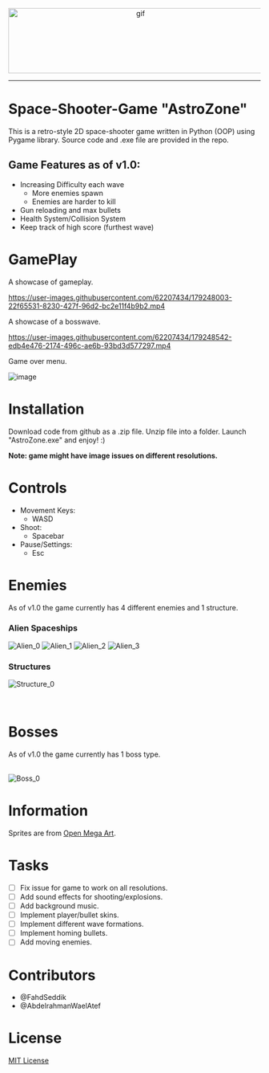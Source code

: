 <p align="center">

  <img src="https://user-images.githubusercontent.com/62207434/179252276-aff8c04c-59e3-442c-8921-f01d69ebb370.png" alt="gif" width="512" height="130"/>

</p>

<hr>

# Space-Shooter-Game "AstroZone"

This is a retro-style 2D space-shooter game written in Python (OOP) using Pygame library. Source code and .exe file are provided in the repo.
<br>
## Game Features as of v1.0:
  * Increasing Difficulty each wave
    - More enemies spawn
    - Enemies are harder to kill
  * Gun reloading and max bullets
  * Health System/Collision System
  * Keep track of high score (furthest wave)
  
# GamePlay

A showcase of gameplay.

https://user-images.githubusercontent.com/62207434/179248003-22f65531-8230-427f-96d2-bc2e11f4b9b2.mp4  

A showcase of a bosswave.
<br>

https://user-images.githubusercontent.com/62207434/179248542-edb4e476-2174-496c-ae6b-93bd3d577297.mp4


Game over menu.
<br>

![image](https://user-images.githubusercontent.com/62207434/179250185-7c7cac6c-6d0f-4275-bf68-6e0ca9dbdffc.png)

# Installation

Download code from github as a .zip file. Unzip file into a folder. Launch "AstroZone.exe" and enjoy! :)   <br>

**Note: game might have image issues on different resolutions.**
<br>
# Controls

* Movement Keys:
  - WASD
* Shoot:
  - Spacebar
* Pause/Settings:
  - Esc

# Enemies 
As of v1.0 the game currently has 4 different enemies and 1 structure.  
### Alien Spaceships  
![Alien_0](https://user-images.githubusercontent.com/62207434/179246013-89c80955-10f6-4ee6-975a-2bd333f1ceb7.png)
![Alien_1](https://user-images.githubusercontent.com/62207434/179246018-bd6a43cf-50fa-4c0c-a909-350a47f17bb8.png)
![Alien_2](https://user-images.githubusercontent.com/62207434/179246024-e48595f2-82ae-43c0-8db3-ff6c85c5441d.png)
![Alien_3](https://user-images.githubusercontent.com/62207434/179246030-a7e168ff-1a1d-40d3-a4fd-051578e21f49.png)
<br>
### Structures  
![Structure_0](https://user-images.githubusercontent.com/62207434/179248110-0a88c836-e07a-498e-a0ce-f7dcf31cfa09.png)

<br>

# Bosses  
As of v1.0 the game currently has 1 boss type.  <br>
<br>

![Boss_0](https://user-images.githubusercontent.com/62207434/179248502-8151ad56-b5cb-4678-9af5-5cc9ea01d9ba.png)

# Information
Sprites are from [Open Mega Art](https://opengameart.org).

# Tasks 
- [ ] Fix issue for game to work on all resolutions.
- [ ] Add sound effects for shooting/explosions.
- [ ] Add background music.
- [ ] Implement player/bullet skins.
- [ ] Implement different wave formations.
- [ ] Implement homing bullets.
- [ ] Add moving enemies. 

# Contributors 
- @FahdSeddik  
- @AbdelrahmanWaelAtef

# License
[MIT License](https://github.com/FahdSeddik/Space-Shooter-Game/blob/main/LICENSE)
